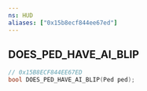 ```yaml
---
ns: HUD
aliases: ["0x15b8ecf844ee67ed"]
---
```

## DOES_PED_HAVE_AI_BLIP

```c
// 0x15B8ECF844EE67ED
bool DOES_PED_HAVE_AI_BLIP(Ped ped);
```
